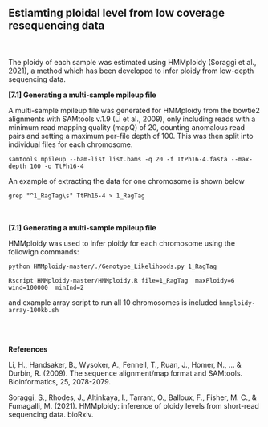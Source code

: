 ## Estiamting  ploidal level from low coverage resequencing data
<br/><br/>
The ploidy of each sample was estimated using HMMploidy (Soraggi et al., 2021), a method which has been developed to infer ploidy from low-depth sequencing data.

**[7.1] Generating a multi-sample mpileup file**

A multi-sample mpileup file was generated for HMMploidy from the bowtie2 alignments with SAMtools v.1.9 (Li et al., 2009), only including reads with a minimum read mapping quality (mapQ) of 20, counting anomalous read pairs and setting a maximum per-file depth of 100. This was then split into individual files for each chromosome. 

`samtools mpileup --bam-list list.bams -q 20 -f TtPh16-4.fasta --max-depth 100 -o TtPh16-4`

An example of extracting the data for one chromosome is shown below

`grep "^1_RagTag\s" TtPh16-4 > 1_RagTag`


<br/><br/>
**[7.1] Generating a multi-sample mpileup file**

HMMploidy was used to infer ploidy for each chromosome using the followign commands:

`python HMMploidy-master/./Genotype_Likelihoods.py 1_RagTag`

`Rscript HMMploidy-master/HMMploidy.R file=1_RagTag  maxPloidy=6  wind=100000  minInd=2`

and example array script to run all 10 chromosomes is included `hmmploidy-array-100kb.sh`



<br/><br/>

**References**

Li, H., Handsaker, B., Wysoker, A., Fennell, T., Ruan, J., Homer, N., ... & Durbin, R. (2009). The sequence alignment/map format and SAMtools. Bioinformatics, 25, 2078-2079.

Soraggi, S., Rhodes, J., Altinkaya, I., Tarrant, O., Balloux, F., Fisher, M. C., & Fumagalli, M. (2021). HMMploidy: inference of ploidy levels from short-read sequencing data. bioRxiv.
